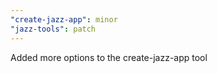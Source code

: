 ```yaml
---
"create-jazz-app": minor
"jazz-tools": patch
---
```


Added more options to the create-jazz-app tool
